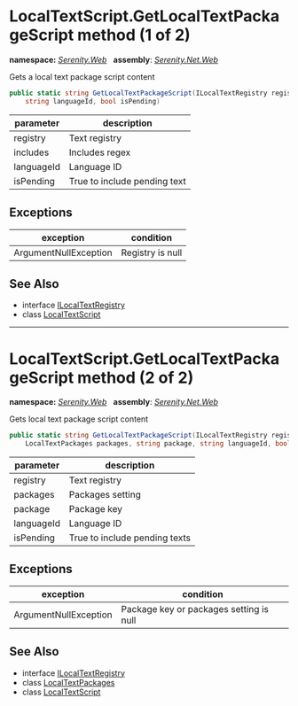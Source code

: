 # LocalTextScript.GetLocalTextPackageScript method (1 of 2)
**namespace:** *[Serenity.Web](../../README.md#serenity.web-namespace)*   **assembly**: *[Serenity.Net.Web](../../README.md)*

Gets a local text package script content

```csharp
public static string GetLocalTextPackageScript(ILocalTextRegistry registry, string includes, 
    string languageId, bool isPending)
```

| parameter | description |
| --- | --- |
| registry | Text registry |
| includes | Includes regex |
| languageId | Language ID |
| isPending | True to include pending text |

## Exceptions

| exception | condition |
| --- | --- |
| ArgumentNullException | Registry is null |

## See Also

* interface [ILocalTextRegistry](../Serenity.Net.Core/../../Serenity.Abstractions/ILocalTextRegistry.md)
* class [LocalTextScript](../LocalTextScript.md)

---

# LocalTextScript.GetLocalTextPackageScript method (2 of 2)
**namespace:** *[Serenity.Web](../../README.md#serenity.web-namespace)*   **assembly**: *[Serenity.Net.Web](../../README.md)*

Gets local text package script content

```csharp
public static string GetLocalTextPackageScript(ILocalTextRegistry registry, 
    LocalTextPackages packages, string package, string languageId, bool isPending)
```

| parameter | description |
| --- | --- |
| registry | Text registry |
| packages | Packages setting |
| package | Package key |
| languageId | Language ID |
| isPending | True to include pending texts |

## Exceptions

| exception | condition |
| --- | --- |
| ArgumentNullException | Package key or packages setting is null |

## See Also

* interface [ILocalTextRegistry](../Serenity.Net.Core/../../Serenity.Abstractions/ILocalTextRegistry.md)
* class [LocalTextPackages](../LocalTextPackages.md)
* class [LocalTextScript](../LocalTextScript.md)